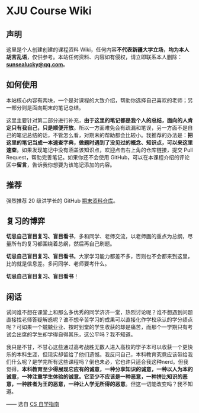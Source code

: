 # XJU Course Wiki

## 声明

这里是个人创建创建的课程资料 Wiki，任何内容**不代表新疆大学立场**，**均为本人胡言乱语**，仅供参考。本站任何资料、内容如有侵权，请立即联系本人删除：**sunsealucky@qq.com**。

## 如何使用
本站核心内容有两块，一个是对课程的大致介绍，帮助你选择自己喜欢的老师；另一部分则是面向期末的笔记总结。

这里主要针对第二部分进行补充，**由于这里的笔记都是我个人的总结，面向的人肯定只有我自己，只是顺便开放**。所以一方面难免会有疏漏和笔误，另一方面不是自己的笔记总结的话，不管怎么看，对期末的帮助都会比较小。我推荐的办法是：**把这里的笔记当成一本速查字典，做题时遇到了没见过的概念、知识点，可以来这里速查**。如果发现笔记中没有涵盖该知识点，欢迎点击右上角的仓库链接，提交 Pull Request，帮助完善笔记。如果你还不会使用 GitHub，可以在本课程介绍的评论区中**留言**，告诉我你想要为该笔记添加的内容。

## 推荐
强烈推荐 20 级洪学长的 GitHub [期末资料仓库](https://github.com/Indolent-Kawhi/XJU-Computing-Heart)。

## 复习的博弈
**切忌自己盲目复习、盲目看书**，多和同学、老师交流，以老师画的重点为总纲，尽量所有的复习都围绕着总纲，然后再自己刷题。

**切忌自己盲目复习、盲目看书**。大家学习能力都差不多，否则也不会都来到这里，比的就是信息差。多问同学、老师要考什么。

**切忌自己盲目复习、盲目看书**！

## 闲话
试问谁不想在课堂上和那么多优秀的同学济济一堂，热烈讨论呢？谁不想遇到问题直接找老师答疑解惑呢？谁不想辛苦学习的成果可以直接化作学校承认的学分绩点呢？可如果一个兢兢业业、按时到堂的学生收获的却是痛苦，而那个一学期只有考试会出席的学生却学得自得其乐，这公平吗？我不知道。

我只是不甘，不甘心这些通过高考战胜无数人进入高校的学子本可以收获一个更快乐的本科生涯，但现实却留给了他们遗憾。我反问自己，本科教育究竟应该带给我们什么呢？是学完所有这些课程吗？倒也未必，它也许只适合我这种nerd。但我觉得，**本科教育至少得展现它应有的诚意，一种分享知识的诚意，一种以人为本的诚意，一种注重学生体验的诚意。它至少不应该是一种恶意，一种拼比知识的恶意，一种胜者为王的恶意，一种让人学无所得的恶意**。但这一切能改变吗？我不知道。

—— 选自 [CS 自学指南](https://csdiy.wiki/%E5%90%8E%E8%AE%B0/)

<script src="https://giscus.app/client.js"
        data-repo="SunSeaLucky/xju-course-wiki"
        data-repo-id="R_kgDONf4gSg"
        data-category="Announcements"
        data-category-id="DIC_kwDONf4gSs4ClXwK"
        data-mapping="pathname"
        data-strict="0"
        data-reactions-enabled="1"
        data-emit-metadata="0"
        data-input-position="bottom"
        data-theme="light"
        data-lang="zh-CN"
        crossorigin="anonymous"
        async>
</script>
